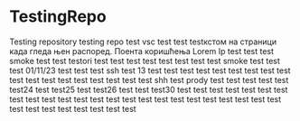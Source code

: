 # TestingRepo
Testing repository
testing repo
test
vsc test
test
testкстом на страници када гледа њен распоред. Поента коришћења Lorem Ip
test test
test
smoke test
test
testori
test
test
test
test
test
test
test
test smoke test
test
test 01/11/23
test
test 
test ssh
test 13
test
test
test
test
test
test
test
test
test
test
test
test
test
test
test
test
test
test shh
test prody
test
test
test
test
test
test24
test
test25
test
test26
test
test
test30
test
test
test
test
test
test
test
test
test
test
test
test
test
test
test
test
test
test
test
test
test
test
test
test
test
test
test
test
test
test
test
test